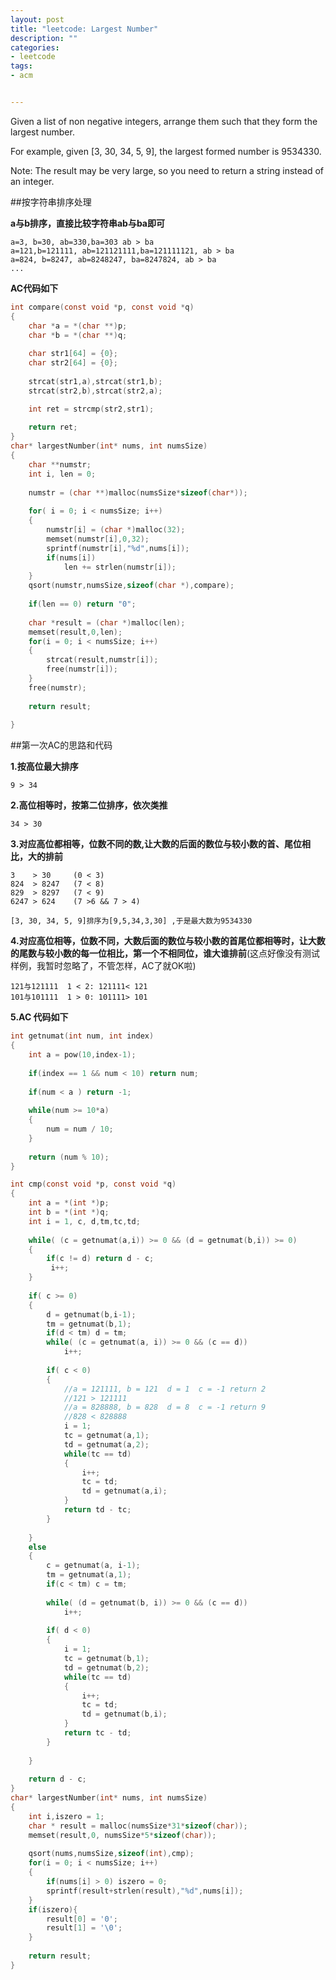 ```yaml
---
layout: post
title: "leetcode: Largest Number"
description: ""
categories:
- leetcode
tags:
- acm


---
```


Given a list of non negative integers, arrange them such that they form the largest number.

For example, given [3, 30, 34, 5, 9], the largest formed number is 9534330.

Note: The result may be very large, so you need to return a string instead of an integer.


##按字符串排序处理

**a与b排序，直接比较字符串ab与ba即可**

	a=3, b=30, ab=330,ba=303 ab > ba
	a=121,b=121111, ab=121121111,ba=121111121, ab > ba
	a=824, b=8247, ab=8248247, ba=8247824, ab > ba
	...

**AC代码如下**

```c
int compare(const void *p, const void *q)
{
    char *a = *(char **)p;
    char *b = *(char **)q;
    
    char str1[64] = {0};
    char str2[64] = {0};
    
    strcat(str1,a),strcat(str1,b);
    strcat(str2,b),strcat(str2,a);

    int ret = strcmp(str2,str1);
    
    return ret; 
}
char* largestNumber(int* nums, int numsSize) 
{
    char **numstr; 
    int i, len = 0;
    
    numstr = (char **)malloc(numsSize*sizeof(char*));
    
    for( i = 0; i < numsSize; i++)
    {
        numstr[i] = (char *)malloc(32); 
        memset(numstr[i],0,32);
        sprintf(numstr[i],"%d",nums[i]);
        if(nums[i])
            len += strlen(numstr[i]);  
    }
    qsort(numstr,numsSize,sizeof(char *),compare);
    
    if(len == 0) return "0";
    
    char *result = (char *)malloc(len);
    memset(result,0,len);
    for(i = 0; i < numsSize; i++)
    {
        strcat(result,numstr[i]);
        free(numstr[i]); 
    }
    free(numstr);
    
    return result;
    
}
```	


##第一次AC的思路和代码

**1.按高位最大排序**
	
	9 > 34

**2.高位相等时，按第二位排序，依次类推**

	34 > 30    

**3.对应高位都相等，位数不同的数,让大数的后面的数位与较小数的首、尾位相比，大的排前**
   	
   	3    > 30     (0 < 3)
   	824  > 8247   (7 < 8)
   	829  > 8297   (7 < 9)
   	6247 > 624    (7 >6 && 7 > 4)
   	
   	[3, 30, 34, 5, 9]排序为[9,5,34,3,30] ,于是最大数为9534330

**4.对应高位相等，位数不同，大数后面的数位与较小数的首尾位都相等时，让大数的尾数与较小数的每一位相比，第一个不相同位，谁大谁排前**(这点好像没有测试样例，我暂时忽略了，不管怎样，AC了就OK啦)
   
   	121与121111  1 < 2: 121111< 121
   	101与101111  1 > 0: 101111> 101
   	
**5.AC 代码如下**

```c
int getnumat(int num, int index)
{
    int a = pow(10,index-1);
    
    if(index == 1 && num < 10) return num;
    
    if(num < a ) return -1;
    
    while(num >= 10*a)
    {
        num = num / 10;
    }
    
    return (num % 10);
}

int cmp(const void *p, const void *q)
{
    int a = *(int *)p;
    int b = *(int *)q;
    int i = 1, c, d,tm,tc,td;
    
    while( (c = getnumat(a,i)) >= 0 && (d = getnumat(b,i)) >= 0)
    {
        if(c != d) return d - c;
         i++;
    }
    
    if( c >= 0) 
    {
        d = getnumat(b,i-1);
        tm = getnumat(b,1); 
        if(d < tm) d = tm; 
        while( (c = getnumat(a, i)) >= 0 && (c == d))
            i++;
            
        if( c < 0)
        {
            //a = 121111, b = 121  d = 1  c = -1 return 2
            //121 > 121111
            //a = 828888, b = 828  d = 8  c = -1 return 9
            //828 < 828888
            i = 1;
            tc = getnumat(a,1);
            td = getnumat(a,2);
            while(tc == td)
            {
                i++;
                tc = td;
                td = getnumat(a,i);
            }    
            return td - tc;   
        }  
         
    }
    else 
    {
        c = getnumat(a, i-1);
        tm = getnumat(a,1);
        if(c < tm) c = tm;  
        
        while( (d = getnumat(b, i)) >= 0 && (c == d))
            i++;  
           
        if( d < 0)
        {
            i = 1;
            tc = getnumat(b,1);
            td = getnumat(b,2);
            while(tc == td)
            {
                i++;
                tc = td;
                td = getnumat(b,i);
            }    
            return tc - td;   
        }  
             
    }
    
    return d - c; 
}
char* largestNumber(int* nums, int numsSize) 
{
    int i,iszero = 1;
    char * result = malloc(numsSize*31*sizeof(char));
    memset(result,0, numsSize*5*sizeof(char));
    
    qsort(nums,numsSize,sizeof(int),cmp);
    for(i = 0; i < numsSize; i++)
    {
        if(nums[i] > 0) iszero = 0;
        sprintf(result+strlen(result),"%d",nums[i]);
    }    
    if(iszero){
        result[0] = '0';
        result[1] = '\0';
    } 
        
    return result;    
}
```   	
   	
